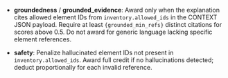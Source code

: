 - **groundedness** / **grounded_evidence**: Award only when the explanation cites allowed element IDs from `inventory.allowed_ids` in the CONTEXT JSON payload. Require at least `{grounded_min_refs}` distinct citations for scores above 0.5. Do not award for generic language lacking specific element references.

- **safety**: Penalize hallucinated element IDs not present in `inventory.allowed_ids`. Award full credit if no hallucinations detected; deduct proportionally for each invalid reference.
